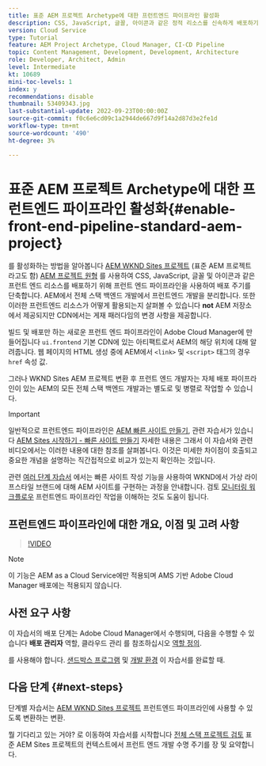 ```yaml
---
title: 표준 AEM 프로젝트 Archetype에 대한 프런트엔드 파이프라인 활성화
description: CSS, JavaScript, 글꼴, 아이콘과 같은 정적 리소스를 신속하게 배포하기 위해 표준 AEM 프로젝트용 프런트 엔드 파이프라인을 활성화하는 방법을 알아봅니다. 또한 AEM에서 전체 스택 백엔드 개발에서 프런트엔드 개발을 분리합니다.
version: Cloud Service
type: Tutorial
feature: AEM Project Archetype, Cloud Manager, CI-CD Pipeline
topic: Content Management, Development, Development, Architecture
role: Developer, Architect, Admin
level: Intermediate
kt: 10689
mini-toc-levels: 1
index: y
recommendations: disable
thumbnail: 53409343.jpg
last-substantial-update: 2022-09-23T00:00:00Z
source-git-commit: f0c6e6cd09c1a2944de667d9f14a2d87d3e2fe1d
workflow-type: tm+mt
source-wordcount: '490'
ht-degree: 3%

---
```



# 표준 AEM 프로젝트 Archetype에 대한 프런트엔드 파이프라인 활성화{#enable-front-end-pipeline-standard-aem-project}

를 활성화하는 방법을 알아봅니다 [AEM WKND Sites 프로젝트](https://github.com/adobe/aem-guides-wknd) (표준 AEM 프로젝트라고도 함) [AEM 프로젝트 원형](https://github.com/adobe/aem-project-archetype) 를 사용하여 CSS, JavaScript, 글꼴 및 아이콘과 같은 프런트 엔드 리소스를 배포하기 위해 프런트 엔드 파이프라인을 사용하여 배포 주기를 단축합니다. AEM에서 전체 스택 백엔드 개발에서 프런트엔드 개발을 분리합니다. 또한 이러한 프런트엔드 리소스가 어떻게 활용되는지 살펴볼 수 있습니다 __not__ AEM 저장소에서 제공되지만 CDN에서는 게재 패러다임의 변경 사항을 제공합니다.


빌드 및 배포만 하는 새로운 프런트 엔드 파이프라인이 Adobe Cloud Manager에 만들어집니다 `ui.frontend` 기본 CDN에 있는 아티팩트로서 AEM의 해당 위치에 대해 알려줍니다. 웹 페이지의 HTML 생성 중에 AEM에서 `<link>` 및 `<script>` 태그의 경우 `href` 속성 값.

그러나 WKND Sites AEM 프로젝트 변환 후 프런트 엔드 개발자는 자체 배포 파이프라인이 있는 AEM의 모든 전체 스택 백엔드 개발과는 별도로 및 병렬로 작업할 수 있습니다.

>[!IMPORTANT]
>
>일반적으로 프런트엔드 파이프라인은 [AEM 빠른 사이트 만들기](https://experienceleague.adobe.com/docs/experience-manager-cloud-service/content/sites/administering/site-creation/quick-site/overview.html?lang=en), 관련 자습서가 있습니다 [AEM Sites 시작하기 - 빠른 사이트 만들기](https://experienceleague.adobe.com/docs/experience-manager-learn/getting-started-wknd-tutorial-develop/site-template/overview.html) 자세한 내용은 그래서 이 자습서와 관련 비디오에서는 이러한 내용에 대한 참조를 살펴봅니다. 이것은 미세한 차이점이 호출되고 중요한 개념을 설명하는 직간접적으로 비교가 있는지 확인하는 것입니다.


관련 [여러 단계 자습서](https://experienceleague.adobe.com/docs/experience-manager-learn/getting-started-wknd-tutorial-develop/site-template/overview.html) 에서는 빠른 사이트 작성 기능을 사용하여 WKND에서 가상 라이프스타일 브랜드에 대해 AEM 사이트를 구현하는 과정을 안내합니다. 검토 [모니터링 워크플로우](https://experienceleague.adobe.com/docs/experience-manager-learn/getting-started-wknd-tutorial-develop/site-template/theming.html) 프런트엔드 파이프라인 작업을 이해하는 것도 도움이 됩니다.

## 프런트엔드 파이프라인에 대한 개요, 이점 및 고려 사항

>[!VIDEO](https://video.tv.adobe.com/v/3409343/)


>[!NOTE]
>
>이 기능은 AEM as a Cloud Service에만 적용되며 AMS 기반 Adobe Cloud Manager 배포에는 적용되지 않습니다.

## 사전 요구 사항

이 자습서의 배포 단계는 Adobe Cloud Manager에서 수행되며, 다음을 수행할 수 있습니다 __배포 관리자__ 역할, 클라우드 관리 를 참조하십시오 [역할 정의](https://experienceleague.adobe.com/docs/experience-manager-cloud-manager/content/requirements/users-and-roles.html?lang=en#role-definitions).

를 사용해야 합니다. [샌드박스 프로그램](https://experienceleague.adobe.com/docs/experience-manager-cloud-service/content/implementing/using-cloud-manager/programs/introduction-sandbox-programs.html) 및 [개발 환경](https://experienceleague.adobe.com/docs/experience-manager-cloud-service/content/implementing/using-cloud-manager/manage-environments.html) 이 자습서를 완료할 때.

## 다음 단계 {#next-steps}

단계별 자습서는 [AEM WKND Sites 프로젝트](https://github.com/adobe/aem-guides-wknd) 프런트엔드 파이프라인에 사용할 수 있도록 변환하는 변환.

뭘 기다리고 있는 거야? 로 이동하여 자습서를 시작합니다 [전체 스택 프로젝트 검토](review-uifrontend-module.md) 표준 AEM Sites 프로젝트의 컨텍스트에서 프런트 엔드 개발 수명 주기를 장 및 요약합니다.

